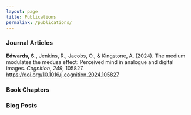 ```yaml
---
layout: page
title: Publications
permalink: /publications/
---
```


### Journal Articles

**Edwards, S.**, Jenkins, R., Jacobs, O., & Kingstone, A. (2024). The medium modulates the medusa effect: Perceived mind in analogue and digital images. _Cognition_, _249_, 105827. https://doi.org/10.1016/j.cognition.2024.105827


### Book Chapters


### Blog Posts


